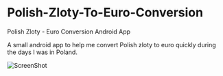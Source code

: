 Polish-Zloty-To-Euro-Conversion
===============================

Polish Zloty - Euro Conversion Android App

A small android app to help me convert Polish zloty to euro quickly during the days I was in Poland.

![ScreenShot](https://raw.github.com/vinhnghi223/Polish-Zloty-To-Euro-Conversion/master/Screenshot.jpg)

